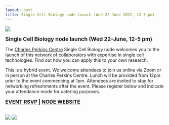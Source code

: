```yaml
---
layout: post
title: Single Cell Biology node launch (Wed 22 June 2022, 12-5 pm)
---
```


![](https://pbs.twimg.com/media/FVPwBkcVIAAteKh?format=png&name=4096x4096)

<p>
<b>
<span style="font-size: 17px">
Single Cell Biology node launch (Wed 22-June, 12-5 pm)
</span>
</b>
</p>

The <a href="https://www.sydney.edu.au/charles-perkins-centre/">Charles Perkins Centre</a> Single Cell Biology node welcomes you to the launch of this network of collaborators with expertise in single cell technologies. Find out how you can apply this to your own research.

This is a hybrid event. We welcome attendees to join us online via Zoom or in person at the Charles Perkins Centre. Lunch will be provided from 12pm prior to the event commencing at 1pm. Attendees are invited to stay for networking refreshments after the event. Please register below and indicate your attendance mode for catering purposes.

<a href="https://cpc-comms.sydney.edu.au/link/id/zzzz628584f453c62313Pzzzz53a24ab471372854/page.html" target="_blank" rel="noopener noreferrer">
<b><span style="font-size: 16px">EVENT RSVP</span></b>
</a>
<b><span style="font-size: 16px">  |  </span></b>
<a href="https://www.sydney.edu.au/charles-perkins-centre/our-research/current-research/integrative-systems-and-modelling/single-cell-biology.html" target="_blank" rel="noopener noreferrer">
<b><span style="font-size: 16px">NODE WEBSITE</span></b>
</a>

<br />
<br />

![](https://pbs.twimg.com/media/FVPyBpzVUAE5mRc?format=jpg&name=large)
![](https://pbs.twimg.com/media/FVPwE2CUsAAPord?format=jpg&name=large)
